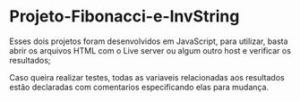 # Projeto-Fibonacci-e-InvString

Esses dois projetos foram desenvolvidos em JavaScript, para utilizar, basta abrir os arquivos HTML com o Live server ou algum outro host e verificar os resultados;

Caso queira realizar testes, todas as variaveis relacionadas aos resultados estão declaradas com comentarios especificando elas para mudança.

